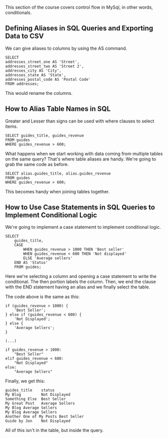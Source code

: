This section of the course covers control flow in MySql, in other words, conditionals.

## Defining Aliases in SQL Queries and Exporting Data to CSV

We can give aliases to columns by using the AS command.

```
SELECT
addresses_street_one AS 'Street',
addresses_street_two AS 'Street 2',
addresses_city AS 'City',
addresses_state AS 'State',
addresses_postal_code AS 'Postal Code'
FROM addresses;
```

This would rename the columns.

## How to Alias Table Names in SQL

Greater and Lesser than signs can be used with where clauses to select items.

```
SELECT guides_title, guides_revenue
FROM guides
WHERE guides_revenue > 600;
```

What happens when we start working with data coming from multiple tables on the same query? That's where table aliases are handy. We're going to grab the same code as before.

```
SELECT alias.guides_title, alias.guides_revenue
FROM guides
WHERE guides_revenue > 600;
```

This becomes handy when joining tables together.

## How to Use Case Statements in SQL Queries to Implement Conditional Logic

We're going to implement a case statememt to implement conditional logic.

```
SELECT 
	guides_title,
    CASE
		WHEN guides_revenue > 1000 THEN 'Best seller'
        WHEN guides_revenue < 600 THEN 'Not displayed'
        ELSE 'Average sellers'
	END AS 'Status'
    FROM guides;
```

Here we're selecting a column and opening a case statement to write the conditional. The then portion labels the column. Then, we end the clause with the END statement having an alias and we finally select the table.

The code above is the same as this:

```
if (guides_revenue > 1000) {
    'Best Seller';
} else if (guides_revenue < 600) {
    'Not Displayed';
} else {
    'Average Sellers';
}

(...)

if guides_revenue > 1000:
    "Best Seller"
elif guides_revenue < 600:
    "Not Displayed"
else:
    "Average Sellers"
```

Finally, we get this:

```
guides_title	status
My Blog	        Not Displayed
Something Else	Best Seller
My Great Post	Average Sellers
My Blog	Average Sellers
My Blog	Average Sellers
Another One of My Posts	Best Seller
Guide by Jon	Not Displayed
```


All of this isn't in the table, but inside the query.